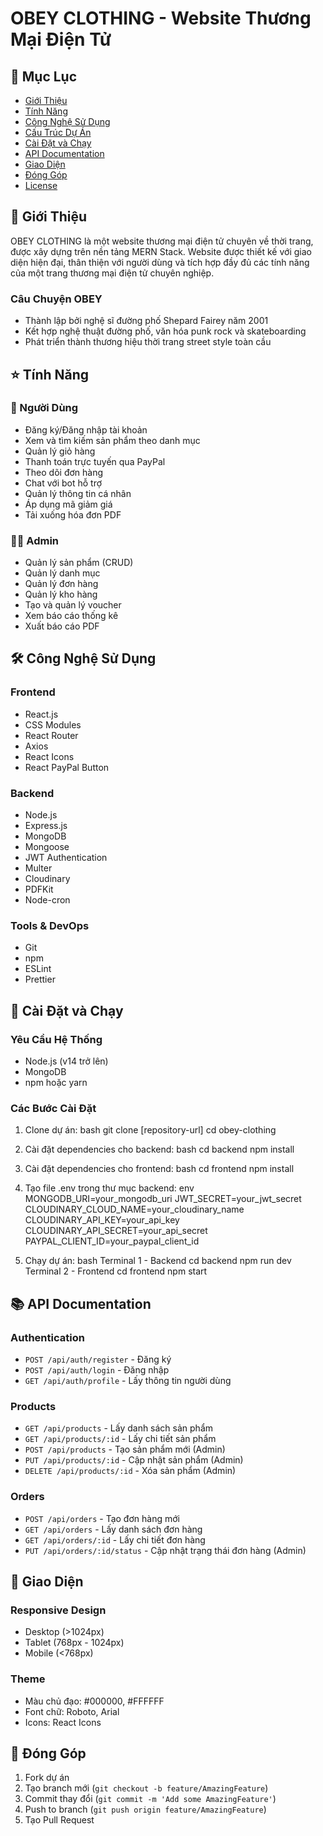 # OBEY CLOTHING - Website Thương Mại Điện Tử

## 📝 Mục Lục
- [Giới Thiệu](#giới-thiệu)
- [Tính Năng](#tính-năng)
- [Công Nghệ Sử Dụng](#công-nghệ-sử-dụng)
- [Cấu Trúc Dự Án](#cấu-trúc-dự-án)
- [Cài Đặt và Chạy](#cài-đặt-và-chạy)
- [API Documentation](#api-documentation)
- [Giao Diện](#giao-diện)
- [Đóng Góp](#đóng-góp)
- [License](#license)

## 🎯 Giới Thiệu

OBEY CLOTHING là một website thương mại điện tử chuyên về thời trang, được xây dựng trên nền tảng MERN Stack. Website được thiết kế với giao diện hiện đại, thân thiện với người dùng và tích hợp đầy đủ các tính năng của một trang thương mại điện tử chuyên nghiệp.

### Câu Chuyện OBEY
- Thành lập bởi nghệ sĩ đường phố Shepard Fairey năm 2001
- Kết hợp nghệ thuật đường phố, văn hóa punk rock và skateboarding
- Phát triển thành thương hiệu thời trang street style toàn cầu

## ⭐ Tính Năng

### 👤 Người Dùng
- Đăng ký/Đăng nhập tài khoản
- Xem và tìm kiếm sản phẩm theo danh mục
- Quản lý giỏ hàng
- Thanh toán trực tuyến qua PayPal
- Theo dõi đơn hàng
- Chat với bot hỗ trợ
- Quản lý thông tin cá nhân
- Áp dụng mã giảm giá
- Tải xuống hóa đơn PDF

### 👨‍💼 Admin
- Quản lý sản phẩm (CRUD)
- Quản lý danh mục
- Quản lý đơn hàng
- Quản lý kho hàng
- Tạo và quản lý voucher
- Xem báo cáo thống kê
- Xuất báo cáo PDF

## 🛠 Công Nghệ Sử Dụng

### Frontend
- React.js
- CSS Modules
- React Router
- Axios
- React Icons
- React PayPal Button

### Backend
- Node.js
- Express.js
- MongoDB
- Mongoose
- JWT Authentication
- Multer
- Cloudinary
- PDFKit
- Node-cron

### Tools & DevOps
- Git
- npm
- ESLint
- Prettier


## 🚀 Cài Đặt và Chạy

### Yêu Cầu Hệ Thống
- Node.js (v14 trở lên)
- MongoDB
- npm hoặc yarn

### Các Bước Cài Đặt

1. Clone dự án:
bash
git clone [repository-url]
cd obey-clothing

2. Cài đặt dependencies cho backend:
bash
cd backend
npm install
3. Cài đặt dependencies cho frontend:
bash
cd frontend
npm install
4. Tạo file .env trong thư mục backend:
env
MONGODB_URI=your_mongodb_uri
JWT_SECRET=your_jwt_secret
CLOUDINARY_CLOUD_NAME=your_cloudinary_name
CLOUDINARY_API_KEY=your_api_key
CLOUDINARY_API_SECRET=your_api_secret
PAYPAL_CLIENT_ID=your_paypal_client_id
5. Chạy dự án:
bash
Terminal 1 - Backend
cd backend
npm run dev
Terminal 2 - Frontend
cd frontend
npm start

## 📚 API Documentation

### Authentication
- `POST /api/auth/register` - Đăng ký
- `POST /api/auth/login` - Đăng nhập
- `GET /api/auth/profile` - Lấy thông tin người dùng

### Products
- `GET /api/products` - Lấy danh sách sản phẩm
- `GET /api/products/:id` - Lấy chi tiết sản phẩm
- `POST /api/products` - Tạo sản phẩm mới (Admin)
- `PUT /api/products/:id` - Cập nhật sản phẩm (Admin)
- `DELETE /api/products/:id` - Xóa sản phẩm (Admin)

### Orders
- `POST /api/orders` - Tạo đơn hàng mới
- `GET /api/orders` - Lấy danh sách đơn hàng
- `GET /api/orders/:id` - Lấy chi tiết đơn hàng
- `PUT /api/orders/:id/status` - Cập nhật trạng thái đơn hàng (Admin)

## 🎨 Giao Diện

### Responsive Design
- Desktop (>1024px)
- Tablet (768px - 1024px)
- Mobile (<768px)

### Theme
- Màu chủ đạo: #000000, #FFFFFF
- Font chữ: Roboto, Arial
- Icons: React Icons

## 🤝 Đóng Góp

1. Fork dự án
2. Tạo branch mới (`git checkout -b feature/AmazingFeature`)
3. Commit thay đổi (`git commit -m 'Add some AmazingFeature'`)
4. Push to branch (`git push origin feature/AmazingFeature`)
5. Tạo Pull Request
